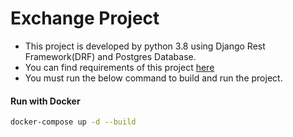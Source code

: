 # Exchange Project

- This project is developed by python 3.8 using Django Rest Framework(DRF) and Postgres Database.
- You can find requirements of this project [here](https://github.com/mostafa-msn/exchange/blob/main/requirements.txt)
- You must run the below command to build and run the project.

#### Run with Docker
```bash
docker-compose up -d --build